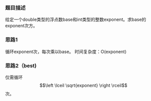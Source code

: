 <script type="text/javascript" src="http://cdn.mathjax.org/mathjax/latest/MathJax.js?config=default"></script>
### 题目描述
给定一个double类型的浮点数base和int类型的整数exponent。求base的exponent次方。

### 思路1
循环exponent次，每次乘以base。
时间复杂度：O(exponent)

### 思路2（best)
仅需循环$$\left \lceil \sqrt{exponent} \right \rceil$$次。
